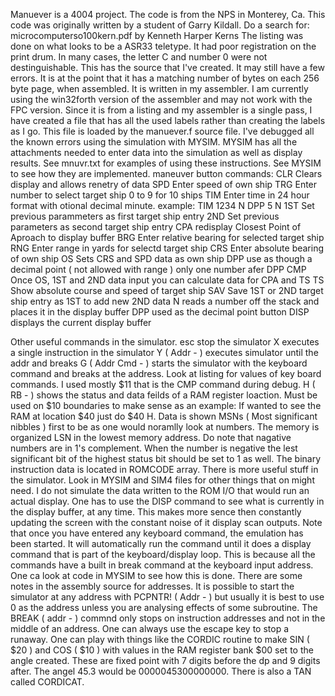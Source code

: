 Manuever is a 4004 project. 
The code is from the NPS in Monterey, Ca. This code was originally written by a student of Garry Kildall. 
Do a search for:
  microcomputerso100kern.pdf  by Kenneth Harper Kerns
The listing was done on what looks to be a ASR33 teletype. It had poor registration on the print drum. 
In many cases, the letter C and number 0 were not destinguishable. This has the source that I've created. 
It may still have a few errors. It is at the point that it has a matching number of bytes on each 256 byte page, 
when assembled. It is written in my assembler. I am currently using the win32forth version of the assembler 
and may not work with the FPC version. Since it is from a listing and my assembler is a single pass, 
I have created a file that has all the used labels rather than creating the labels as I go. 
This file is loaded by the manuever.f source file. 
I've debugged all the known errors using the simulation with MYSIM.
MYSIM has all the attachments needed to enter data into the simulation as well as display results.
See mnuvr.txt for examples of using these instructions. See MYSIM to see how they are implemented.
maneuver button commands:
CLR  Clears display and allows renetry of data
SPD  Enter speed of own ship
TRG  Enter number to select target ship 0 to 9 for 10 ships
TIM  Enter time in 24 hour format  with otional decimal minute. example: TIM 1234 N DPP 5 N
1ST  Set previous parammeters as first target ship entry
2ND  Set previous parameters as second target ship entry
CPA  redisplay Closest Point of Aproach to display buffer
BRG  Enter relative bearing for selected target ship
RNG  Enter range in yards for selectd target ship
CRS  Enter absolute bearing of own ship
OS   Sets CRS and SPD data as own ship
DPP  use as though a decimal point ( not allowed with range ) only one number afer DPP
CMP  Once OS, 1ST and 2ND data input you can calculate data for CPA and TS
TS   Show absolute course and speed of target ship
SAV  Save 1ST or 2ND target ship entry as 1ST to add new 2ND data
N    reads a number off the stack and places it in the display buffer
DPP  used as the decimal point button
DISP displays the current display buffer

Other useful commands in the simulator.
 esc stop the simulator
 X executes a single instruction in the simulator
 Y ( Addr - ) executes simulator until the addr and breaks
 G ( Addr Cmd - ) starts the simulator with the keyboard command and breaks at the address. Look at listing for values of key
      board commands. I used mostly $11 that is the CMP command during debug.
 H ( RB - ) shows the status and data feilds of a RAM register loaction. Must be used on $10 boundaries to make sense as an 
            example:
            If wanted to see the RAM at location $40 just do $40 H. Data is shown MSNs ( Most significant nibbles ) first to
            be as one would noramlly look at numbers. The memory is organized LSN in the lowest memory address.
            Do note that nagative numbers are in 1's complement. When the number is negative the lest significant bit of
            the highest status bit should be set to 1 as well. 
 The binary instruction data is located in ROMCODE array.
 There is more useful stuff in the simulator. Look in MYSIM and SIM4 files for other things that on might need. I do not
 simulate the data written to the ROM I/O that would run an actual display. One has to use the DISP command to see what is
 currently in the display buffer, at any time. This makes more sence then constantly updating the screen with the constant
 noise of it display scan outputs.
Note that once you have entered any keyboard command, the emulation has been started. It will automatically run the command
until it does a display command that is part of the keyboard/display loop. This is because all the commands have a built in
break command at the keyboard input address. One ca look at code in MYSIM to see how this is done. There are some notes
in the assembly source for addresses. It is possible to start the simulator at any address with PCPNTR! ( Addr - ) but
usually it is best to use 0 as the address unless you are analysing effects of some subroutine. The BREAK ( addr - ) commnd
only stops on instruction addresses and not in the middle of an address. One can always use the escape key to stop a runaway.
One can play with things like the CORDIC routine to make SIN ( $20 ) and COS ( $10 ) with values in the RAM register 
bank $00 set to the angle created. These are fixed point with 7 digits before the dp and 9 digits after. The angel 45.3 would
be 0000045300000000. There is also a TAN called CORDICAT.
